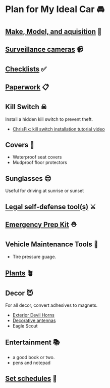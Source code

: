 # Plan for My Ideal Car 🚘 

## [Make, Model, and aquisition](./make-and-model.md) 🚗 

## [Surveillance cameras](./surveillance-cameras.md) 📹 

## [Checklists](./checklists) ✅ 

## [Paperwork](./paperwork) 📋 

## Kill Switch ☠ 
Install a hidden kill switch to prevent theft. 
* [ChrisFix: kill switch installation tutorial video](https://youtu.be/XUhXLsrZiE0)

## Covers 🧥 
* Waterproof seat covers
* Mudproof floor protectors

## Sunglasses 😎
Useful for driving at sunrise or sunset

## [Legal self-defense tool(s)](./self-defense.md) ⚔ 

## [Emergency Prep Kit](./emergency-kit.md) ⛑ 

## Vehicle Maintenance Tools 🔧 
* Tire pressure guage.

## [Plants](./plants.md) 🪴 

## Decor 😈
For all decor, convert adhesives to magnets.
* [Exterior Devil Horns](https://www.walmart.com/ip/1-Pair-3D-Devil-Horns-Stickers-Auto-Car-Roof-Decor-Accessory-Halloween-Car-Decor/1686986812?wmlspartner=wlpa&selectedSellerId=18988&adid=222222222271686986812_18988_141989961998_18286110951&wl0=&wl1=g&wl2=c&wl3=620766111987&wl4=pla-1742198100719&wl5=1024126&wl6=&wl7=&wl8=&wl9=pla&wl10=125210027&wl11=online&wl12=1686986812_18988&veh=sem&gclid=CjwKCAjw8-OhBhB5EiwADyoY1e2OWO-AcoItZ6pEcce9QYxGc9Nw6oXUrurOPLxTavXBN8nS7BrfUxoC5pUQAvD_BwE&gclsrc=aw.ds)
* [Decorative antennas](https://www.walmart.com/ip/2pcs-Black-Magnetic-Base-Truck-Vehicle-Car-Vehicle-Roof-Mount-Decorative-Aerial-Antenna/652704028?athcpid=652704028&athpgid=AthenaItempage&athcgid=null&athznid=utic&athieid=v0&athstid=CS020&athguid=NQUrJt8ZX5Be28jfhXKmDS8ZYM53V0QMRgCQ&athancid=1686986812&athena=true)
* Eagle Scout 

## Entertainment 📚
* a good book or two.
* pens and notepad

## [Set schedules](./schedules.md) 📆 
